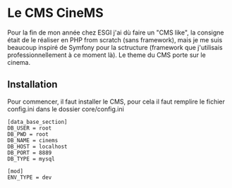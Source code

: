 # Le CMS **CineMS**
Pour la fin de mon année chez ESGI j'ai dù faire un "CMS like", la consigne était de le réaliser en PHP from scratch (sans framework), mais je me suis beaucoup inspiré de Symfony pour la sctructure (framework que j'utilisais professionnellement à ce moment là). Le theme du CMS porte sur le cinema.

## Installation

Pour commencer, il faut installer le CMS, pour cela il faut remplire le fichier config.ini dans le dossier core/config.ini

```
[data_base_section]
DB_USER = root
DB_PWD = root
DB_NAME = cinems
DB_HOST = localhost
DB_PORT = 8889
DB_TYPE = mysql

[mod]
ENV_TYPE = dev
```
